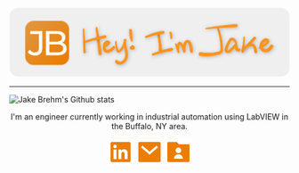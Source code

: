 <p align="center">
    <br>
    <img src="https://github.com/jakebrehm/jakebrehm/blob/master/img/banner.png" alt="Jake Brehm's Banner"/>
    <!-- <img src="https://github.com/jakebrehm/jakebrehm/blob/master/img/logo.png" width="100" alt="Personal Portfolio Logo"/> -->
</p>

<!-- <h1 align="center">Hey, I'm Jake 👋🏻</h1> -->

---

<img src="https://github-readme-stats.vercel.app/api?username=jakebrehm&count_private=true&hide_title=true&show_icons=true&title_color=EA7E02&bg_color=EFEFEF&icon_color=EA7E02" align="left" alt="Jake Brehm's Github stats"/>

<br>

<p align="center">I'm an engineer currently working in industrial automation using LabVIEW in the Buffalo, NY area.</p>

<!-- <p align="center">Check out my full portfolio <a href="https://jakebrehm.com/">here</a>. I'd love to hear from you!</p> -->

<div align="center">

<a href="https://www.linkedin.com/in/jacobbrehm/"><img src="https://github.com/jakebrehm/jakebrehm/blob/master/img/linkedin.svg" alt="Jake Brehm's LinkedIn"/></a>
<a href="mailto:mail@jakebrehm.com"><img src="https://github.com/jakebrehm/jakebrehm/blob/master/img/mail.svg" alt="Email Jake Brehm"/></a>
<a href="https://jakebrehm.com/"><img src="https://github.com/jakebrehm/jakebrehm/blob/master/img/portfolio.svg" alt="Jake Brehm's Portfolio"/></a>

</div>

[LinkedIn]: https://www.linkedin.com/in/jacobbrehm/